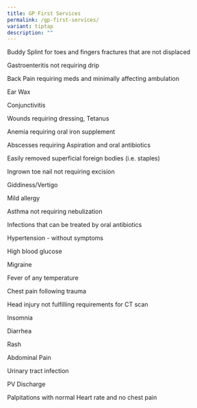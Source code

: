 ```yaml
---
title: GP First Services
permalink: /gp-first-services/
variant: tiptap
description: ""
---
```

<p>Buddy Splint for toes and fingers fractures that are not displaced</p>
<p>Gastroenteritis not requiring drip</p>
<p>Back Pain requiring meds and minimally affecting ambulation</p>
<p>Ear Wax</p>
<p>Conjunctivitis</p>
<p>Wounds requiring dressing, Tetanus</p>
<p>Anemia requiring oral iron supplement</p>
<p>Abscesses requiring Aspiration and oral antibiotics</p>
<p>Easily removed superficial foreign bodies (i.e. staples)</p>
<p>Ingrown toe nail not requiring excision</p>
<p>Giddiness/Vertigo</p>
<p>Mild allergy</p>
<p>Asthma not requiring nebulization</p>
<p>Infections that can be treated by oral antibiotics</p>
<p>Hypertension - without symptoms</p>
<p>High blood glucose</p>
<p>Migraine</p>
<p>Fever of any temperature</p>
<p>Chest pain following trauma</p>
<p>Head injury not fulfilling requirements for CT scan</p>
<p>Insomnia</p>
<p>Diarrhea</p>
<p>Rash</p>
<p>Abdominal Pain</p>
<p>Urinary tract infection</p>
<p>PV Discharge</p>
<p>Palpitations with normal Heart rate and no chest pain</p>
<p></p>
